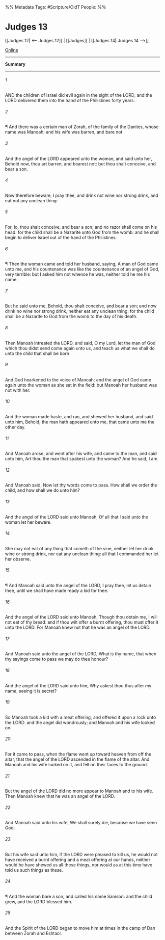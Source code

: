

%% Metadata
Tags: #Scripture/OldT
People: 
%%
# Judges 13
[[Judges 12| <-- Judges 12]] | [[Judges]] | [[Judges 14| Judges 14 -->]]

[Online](https://churchofjesuschrist.org/study/scriptures/ot/judg/13?lang=eng)

---
__Summary__



---

###### 1
AND the children of Israel did evil again in the sight of the LORD; and the LORD delivered them into the hand of the Philistines forty years.
###### 2
¶ And there was a certain man of Zorah, of the family of the Danites, whose name was Manoah; and his wife was barren, and bare not.
###### 3
And the angel of the LORD appeared unto the woman, and said unto her, Behold now, thou art barren, and bearest not: but thou shalt conceive, and bear a son.
###### 4
Now therefore beware, I pray thee, and drink not wine nor strong drink, and eat not any unclean thing:
###### 5
For, lo, thou shalt conceive, and bear a son; and no razor shall come on his head: for the child shall be a Nazarite unto God from the womb: and he shall begin to deliver Israel out of the hand of the Philistines.
###### 6
¶ Then the woman came and told her husband, saying, A man of God came unto me, and his countenance was like the countenance of an angel of God, very terrible: but I asked him not whence he was, neither told he me his name:
###### 7
But he said unto me, Behold, thou shalt conceive, and bear a son; and now drink no wine nor strong drink, neither eat any unclean thing: for the child shall be a Nazarite to God from the womb to the day of his death.
###### 8
Then Manoah intreated the LORD, and said, O my Lord, let the man of God which thou didst send come again unto us, and teach us what we shall do unto the child that shall be born.
###### 9
And God hearkened to the voice of Manoah; and the angel of God came again unto the woman as she sat in the field: but Manoah her husband was not with her.
###### 10
And the woman made haste, and ran, and shewed her husband, and said unto him, Behold, the man hath appeared unto me, that came unto me the other day.
###### 11
And Manoah arose, and went after his wife, and came to the man, and said unto him, Art thou the man that spakest unto the woman?  And he said, I am.
###### 12
And Manoah said, Now let thy words come to pass.  How shall we order the child, and how shall we do unto him?
###### 13
And the angel of the LORD said unto Manoah, Of all that I said unto the woman let her beware.
###### 14
She may not eat of any thing that cometh of the vine, neither let her drink wine or strong drink, nor eat any unclean thing: all that I commanded her let her observe.
###### 15
¶ And Manoah said unto the angel of the LORD, I pray thee, let us detain thee, until we shall have made ready a kid for thee.
###### 16
And the angel of the LORD said unto Manoah, Though thou detain me, I will not eat of thy bread: and if thou wilt offer a burnt offering, thou must offer it unto the LORD.  For Manoah knew not that he was an angel of the LORD.
###### 17
And Manoah said unto the angel of the LORD, What is thy name, that when thy sayings come to pass we may do thee honour?
###### 18
And the angel of the LORD said unto him, Why askest thou thus after my name, seeing it is secret?
###### 19
So Manoah took a kid with a meat offering, and offered it upon a rock unto the LORD: and the angel did wondrously; and Manoah and his wife looked on.
###### 20
For it came to pass, when the flame went up toward heaven from off the altar, that the angel of the LORD ascended in the flame of the altar.  And Manoah and his wife looked on it, and fell on their faces to the ground.
###### 21
But the angel of the LORD did no more appear to Manoah and to his wife.  Then Manoah knew that he was an angel of the LORD.
###### 22
And Manoah said unto his wife, We shall surely die, because we have seen God.
###### 23
But his wife said unto him, If the LORD were pleased to kill us, he would not have received a burnt offering and a meat offering at our hands, neither would he have shewed us all these things, nor would as at this time have told us such things as these.
###### 24
¶ And the woman bare a son, and called his name Samson: and the child grew, and the LORD blessed him.
###### 25
And the Spirit of the LORD began to move him at times in the camp of Dan between Zorah and Eshtaol.



